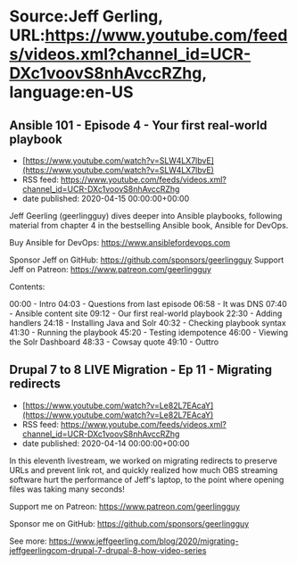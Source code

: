 # Source:Jeff Gerling, URL:https://www.youtube.com/feeds/videos.xml?channel_id=UCR-DXc1voovS8nhAvccRZhg, language:en-US

## Ansible 101 - Episode 4 - Your first real-world playbook
 - [https://www.youtube.com/watch?v=SLW4LX7lbvE](https://www.youtube.com/watch?v=SLW4LX7lbvE)
 - RSS feed: https://www.youtube.com/feeds/videos.xml?channel_id=UCR-DXc1voovS8nhAvccRZhg
 - date published: 2020-04-15 00:00:00+00:00

Jeff Geerling (geerlingguy) dives deeper into Ansible playbooks, following material from chapter 4 in the bestselling Ansible book, Ansible for DevOps.

Buy Ansible for DevOps: https://www.ansiblefordevops.com

Sponsor Jeff on GitHub: https://github.com/sponsors/geerlingguy
Support Jeff on Patreon: https://www.patreon.com/geerlingguy

Contents:

00:00 - Intro
04:03 - Questions from last episode
06:58 - It was DNS
07:40 - Ansible content site
09:12 - Our first real-world playbook
22:30 - Adding handlers
24:18 - Installing Java and Solr
40:32 - Checking playbook syntax
41:30 - Running the playbook
45:20 - Testing idempotence
46:00 - Viewing the Solr Dashboard
48:33 - Cowsay quote
49:10 - Outtro

## Drupal 7 to 8 LIVE Migration - Ep 11 - Migrating redirects
 - [https://www.youtube.com/watch?v=Le82L7EAcaY](https://www.youtube.com/watch?v=Le82L7EAcaY)
 - RSS feed: https://www.youtube.com/feeds/videos.xml?channel_id=UCR-DXc1voovS8nhAvccRZhg
 - date published: 2020-04-14 00:00:00+00:00

In this eleventh livestream, we worked on migrating redirects to preserve URLs and prevent link rot, and quickly realized how much OBS streaming software hurt the performance of Jeff's laptop, to the point where opening files was taking many seconds!

Support me on Patreon: https://www.patreon.com/geerlingguy

Sponsor me on GitHub: https://github.com/sponsors/geerlingguy

See more: https://www.jeffgeerling.com/blog/2020/migrating-jeffgeerlingcom-drupal-7-drupal-8-how-video-series

